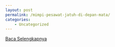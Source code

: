 ```yaml
---
layout: post
permalink: /mimpi-pesawat-jatuh-di-depan-mata/
categories:
    - Uncategorized
---
```


[Baca Selengkapnya](/03)